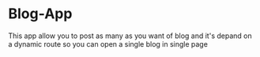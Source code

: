 # Blog-App
This app allow you to post as many as you want of blog and it's depand on a dynamic route so you can open a single blog in single page
